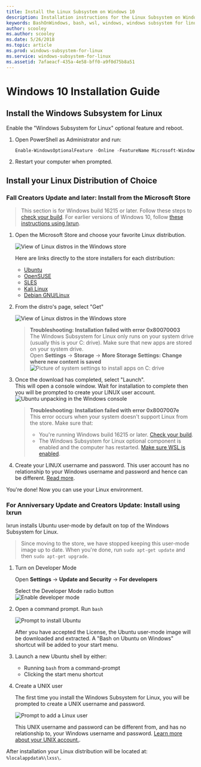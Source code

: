 ```yaml
---
title: Install the Linux Subsystem on Windows 10
description: Installation instructions for the Linux Subsystem on Windows 10.
keywords: BashOnWindows, bash, wsl, windows, windows subsystem for linux, windowssubsystem, ubuntu, debian, suse, windows 10
author: scooley
ms.author: scooley
ms.date: 5/26/2018
ms.topic: article
ms.prod: windows-subsystem-for-linux
ms.service: windows-subsystem-for-linux
ms.assetid: 7afaeacf-435a-4e58-bff0-a9f0d75b8a51
---
```


# Windows 10 Installation Guide

## Install the Windows Subsystem for Linux

Enable the "Windows Subsystem for Linux" optional feature and reboot.

1. Open PowerShell as Administrator and run:
    ``` PowerShell
    Enable-WindowsOptionalFeature -Online -FeatureName Microsoft-Windows-Subsystem-Linux
    ```

2. Restart your computer when prompted.

## Install your Linux Distribution of Choice

### Fall Creators Update and later: Install from the Microsoft Store

> This section is for Windows build 16215 or later.  Follow these steps to [check your build](troubleshooting.md#check-your-build-number).  For earlier versions of Windows 10, follow [these instructions using lxrun](install-win10.md#for-anniversary-update-and-creators-update-install-using-lxrun).

1. Open the Microsoft Store and choose your favorite Linux distribution.

    ![View of Linux distros in the Windows store](media/store.png)

    Here are links directly to the store installers for each distribution:
    * [Ubuntu](https://www.microsoft.com/store/p/ubuntu/9nblggh4msv6)
    * [OpenSUSE](https://www.microsoft.com/store/apps/9njvjts82tjx)
    * [SLES](https://www.microsoft.com/store/apps/9p32mwbh6cns)
    * [Kali Linux](https://www.microsoft.com/store/apps/9PKR34TNCV07)
    * [Debian GNU/Linux](https://www.microsoft.com/store/apps/9MSVKQC78PK6)

2. From the distro's page, select "Get"

    ![View of Linux distros in the Windows store](media/UbuntuStore.png)

    > **Troubleshooting: Installation failed with error 0x80070003**  
    > The Windows Subsystem for Linux only runs on your system drive (usually this is your C: drive).  Make sure that new apps are stored on your system drive.  
    > Open **Settings** -> **Storage** -> **More Storage Settings: Change where new content is saved**
    > ![Picture of system settings to install apps on C: drive](media/AppStorage.png)

3. Once the download has completed, select "Launch".  
    This will open a console window.  Wait for installation to complete then you will be prompted to create your LINUX user account.
    ![Ubuntu unpacking in the Windows console](media/UbuntuInstall.png)

    > **Troubleshooting: Installation failed with error 0x8007007e**  
    > This error occurs when your system doesn't support Linux from the store.  Make sure that:
    > * You're running Windows build 16215 or later. [Check your build](troubleshooting.md#check-your-build-number).
    > * The Windows Subsystem for Linux optional component is enabled and the computer has restarted.  [Make sure WSL is enabled](troubleshooting.md#confirm-wsl-is-enabled).

4. Create your LINUX username and password.  This user account has no relationship to your Windows username and password and hence can be different. [Read more](user-support.md).

You're done!  Now you can use your Linux environment.

### For Anniversary Update and Creators Update: Install using lxrun

lxrun installs Ubuntu user-mode by default on top of the Windows Subsystem for Linux.  

> Since moving to the store, we have stopped keeping this user-mode image up to date.  When you're done, run `sudo apt-get update` and then `sudo apt-get upgrade`.

1. Turn on Developer Mode

    Open **Settings** -> **Update and Security** -> **For developers**

    Select the Developer Mode radio button  
    ![Enable developer mode](media/updateAndSecurity.png)

2. Open a command prompt.  Run `bash`

    ![Prompt to install Ubuntu](media/bashShellInstall.png)

    After you have accepted the License, the Ubuntu user-mode image will be downloaded and extracted. A "Bash on Ubuntu on Windows" shortcut will be added to your start menu.

3. Launch a new Ubuntu shell by either:
    * Running `bash` from a command-prompt
    * Clicking the start menu shortcut

4. Create a UNIX user

    The first time you install the Windows Subsystem for Linux, you will be prompted to create a UNIX username and password.

    ![Prompt to add a Linux user](media/new-user.png)

    This UNIX username and password can be different from, and has no relationship to, your Windows username and password. [Learn more about your UNIX account.](user-support.md).

After installation your Linux distribution will be located at: `%localappdata%\lxss\`.
